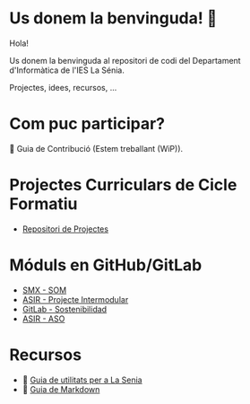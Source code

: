 # Us donem la benvinguda! 👋

Hola!

Us donem la benvinguda al repositori de codi del Departament d'Informàtica de l'IES La Sénia.

Projectes, idees, recursos, ...

# Com puc participar?

🌈 Guia de Contribució (Estem treballant (WiP)).

# Projectes Curriculars de Cicle Formatiu 

- [Repositori de Projectes](https://github.com/inforsenia/PCCF)

# Móduls en GitHub/GitLab

- [SMX - SOM](https://gitlab.com/aberlanas/SMX-SOM)
- [ASIR - Projecte Intermodular](https://github.com/inforsenia/ASIR-Intermodular)
- [GitLab - Sostenibilidad](https://gitlab.com/aberlanas/sostenibilidad)
- [ASIR - ASO](https://gitlab.com/aberlanas/ASIR-ASO)


# Recursos

- 🧙 [Guia de utilitats per a La Senia](https://github.com/inforsenia/utils)
- 🧙 [Guia de Markdown](https://docs.github.com/github/writing-on-github/getting-started-with-writing-and-formatting-on-github/basic-writing-and-formatting-syntax)



